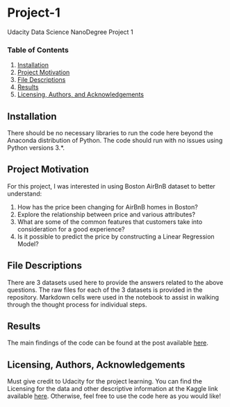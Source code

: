 # Project-1
Udacity Data Science NanoDegree Project 1

### Table of Contents

1. [Installation](#installation)
2. [Project Motivation](#motivation)
3. [File Descriptions](#files)
4. [Results](#results)
5. [Licensing, Authors, and Acknowledgements](#licensing)

## Installation <a name="installation"></a>

There should be no necessary libraries to run the code here beyond the Anaconda distribution of Python.  The code should run with no issues using Python versions 3.*.

## Project Motivation<a name="motivation"></a>

For this project, I was interested in using Boston AirBnB dataset to better understand:

1. How has the price been changing for AirBnB homes in Boston?
2. Explore the relationship between price and various attributes?
3. What are some of the common features that customers take into consideration for a good experience?
4. Is it possible to predict the price by constructing a Linear Regression Model?


## File Descriptions <a name="files"></a>

There are 3 datasets used here to provide the answers related to the above questions.  The raw files for each of the 3 datasets is provided in the repository.  Markdown cells were used in the notebook to assist in walking through the thought process for individual steps.  

## Results<a name="results"></a>

The main findings of the code can be found at the post available [here](https://mwase009.medium.com/can-we-guess-the-airbnb-home-prices-in-boston-2b1ce3a96c).

## Licensing, Authors, Acknowledgements<a name="licensing"></a>

Must give credit to Udacity for the project learning.  You can find the Licensing for the data and other descriptive information at the Kaggle link available [here](https://www.kaggle.com/airbnb/boston).  Otherwise, feel free to use the code here as you would like! 

